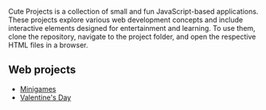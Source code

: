 Cute Projects is a collection of small and fun JavaScript-based applications. These projects explore various web development concepts and include interactive elements designed for entertainment and learning. To use them, clone the repository, navigate to the project folder, and open the respective HTML files in a browser.

## Web projects
- [Minigames](https://github.com/ungureancatalina/Cute-projects/tree/main/minigames)
- [Valentine's Day](https://github.com/ungureancatalina/Cute-projects/tree/main/valentine)
